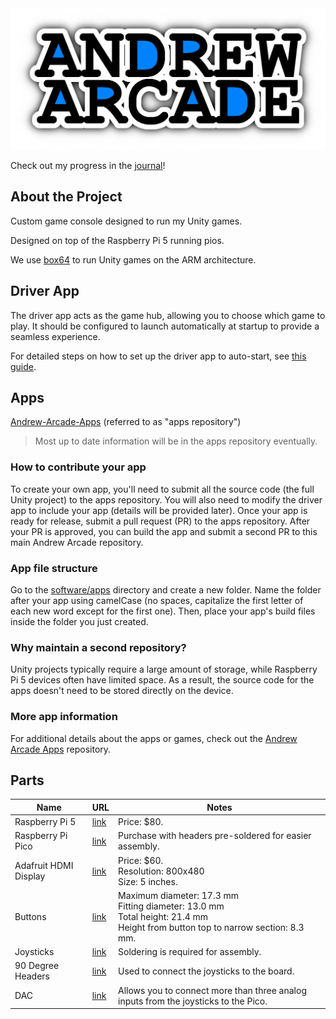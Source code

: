 <img src="media/logo/andrew-arcade-logo.png">

Check out my progress in the [journal](JOURNAL.md)!

<!-- ### About Andrew Arcade

Andrew Arcade is a custom game console built with a Raspberry Pi 5 running Linux. Its main purpose is to play Unity games that I have created.

Since the Raspberry Pi 5 uses an ARM processor, Unity games can't be compiled to run on it directly. To solve this, we use a tool called Box64, which lets us run Unity games and apps on the Raspberry Pi by emulating the required architecture.

### Version 2

Version 2 of Andrew Arcade will feature a redesigned case. My goal is to make it more comfortable to use and to improve some of the mounting parts that didn’t work well in the first version. -->

## About the Project

Custom game console designed to run my Unity games.

Designed on top of the Raspberry Pi 5 running pios.

We use [box64](https://github.com/ptitSeb/box64) to run Unity games on the ARM architecture. 

## Driver App

The driver app acts as the game hub, allowing you to choose which game to play. It should be configured to launch automatically at startup to provide a seamless experience.

For detailed steps on how to set up the driver app to auto-start, see [this guide](software/README.md).

## Apps
[Andrew-Arcade-Apps](https://github.com/AndrewCromar/Andrew-Arcade-Apps) (referred to as "apps repository")
> Most up to date information will be in the apps repository eventually.

### How to contribute your app

To create your own app, you'll need to submit all the source code (the full Unity project) to the apps repository. You will also need to modify the driver app to include your app (details will be provided later). Once your app is ready for release, submit a pull request (PR) to the apps repository. After your PR is approved, you can build the app and submit a second PR to this main Andrew Arcade repository.

### App file structure

Go to the [software/apps](software/apps) directory and create a new folder. Name the folder after your app using camelCase (no spaces, capitalize the first letter of each new word except for the first one). Then, place your app's build files inside the folder you just created.

### Why maintain a second repository?

Unity projects typically require a large amount of storage, while Raspberry Pi 5 devices often have limited space. As a result, the source code for the apps doesn't need to be stored directly on the device.

### More app information

For additional details about the apps or games, check out the [Andrew Arcade Apps](https://github.com/AndrewCromar/Andrew-Arcade-Apps) repository.

## Parts

| Name                  | URL                                                                                                    | Notes                                                                                                   |
|-----------------------|--------------------------------------------------------------------------------------------------------|---------------------------------------------------------------------------------------------------------|
| Raspberry Pi 5        | [link](https://www.raspberrypi.com/products/raspberry-pi-5/)                          | Price: $80.                                                                                            |
| Raspberry Pi Pico     | [link](https://www.raspberrypi.com/products/raspberry-pi-pico/)                        | Purchase with headers pre-soldered for easier assembly.                                                 |
| Adafruit HDMI Display | [link](https://www.adafruit.com/product/2232)                                        | Price: $60. <br> Resolution: 800x480 <br> Size: 5 inches.                                              |
| Buttons               | [link](https://www.amazon.com/Momentary-pre-Wiring-Waterproof-Stainless-Normally/dp/B09BKXT1J1/ref=sr_1_21?crid=1UOTGELQWX2QV&qid=1748031298&sprefix=push%2Bbutton%2Caps%2C246&sr=8-21&xpid=hIhX7cwb6-fjm&th=1) | Maximum diameter: 17.3 mm <br> Fitting diameter: 13.0 mm <br> Total height: 21.4 mm <br> Height from button top to narrow section: 8.3 mm. |
| Joysticks             | [link](https://www.adafruit.com/product/512)                                           | Soldering is required for assembly.                                                                    |
| 90 Degree Headers     | [link](https://www.amazon.com/PATIKIL-Header-Single-2-54mm-Plated/dp/B0C81QTKC5?source=ps-sl-shoppingads-lpcontext&ref_=fplfs&gQT=1&th=1) | Used to connect the joysticks to the board.                                                            |
| DAC                   | [link](https://www.digikey.com/en/products/detail/microchip-technology/MCP3008-I-P/319422) | Allows you to connect more than three analog inputs from the joysticks to the Pico.                     |